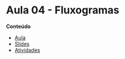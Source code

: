 # Aula 04 - Fluxogramas




**Conteúdo**

- [Aula](PITCHME.md)
- [Slides](https://gitpitch.com/thiagobitencourt/programa101?p=aulas/aula04)
- [Atividades](ATIVIDADES.md)
